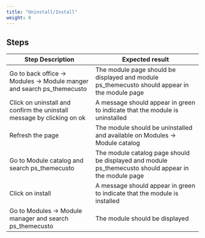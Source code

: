 ```yaml
---
title: "Uninstall/Install"
weight: 8
---
```

## Steps
| Step Description | Expected result |
| ----- | ----- |
| Go to back office -> Modules -> Module manger and search ps_themecusto | The module page should be displayed and module ps_themecusto should appear in the module page |
| Click on uninstall and confirm the uninstall message by clicking on ok | A message should appear in green to indicate that the module is uninstalled |
| Refresh the page | The module should be uninstalled and available on Modules -> Module catalog |
| Go to Module catalog and search ps_themecusto | The module catalog page should be displayed and module ps_themecusto should appear in the module page |
| Click on install | A message should appear in green to indicate that the module is installed |
| Go to Modules -> Module manager and search ps_themecusto | The module should be displayed |
